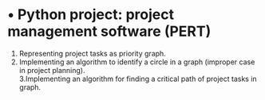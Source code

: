 # •	Python project: project management software (PERT)  
 1. Representing project tasks as priority graph.    
 2. Implementing an algorithm to identify a circle in a graph (improper case in project planning).  
  3.Implementing an algorithm for finding a critical path of project tasks in graph.
